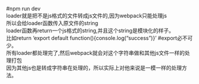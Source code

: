 #npm run dev  <br/>
loader就是把不是js格式的文件转成js文件的,因为webpack只能处理js <br/>
所以会给loader函数传入原文件的string  <br/>
loader函数再return一个js格式的string,并且这个string是模块化的样子。 <br/>
比如return ‘export default function(){console.log(“success”)}’ #export必不可少。<br/>
所有loader都处理完了,然后webpack就会对这个字符串做和其他js文件一样的处理打包<br/>
因为其他js也是转成字符串在处理的，所以实际上对他来说是一模一样的处理方法。<br/>

